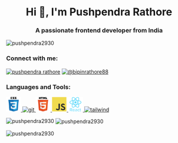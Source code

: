 <h1 align="center">Hi 👋, I'm Pushpendra Rathore</h1>
<h3 align="center">A passionate frontend developer from India</h3>


<p align="left"> <img src="https://komarev.com/ghpvc/?username=pushpendra2930&label=Profile%20views&color=0e75b6&style=flat" alt="pushpendra2930" /> </p>

<h3 align="left">Connect with me:</h3>
<p align="left">
<a href="https://linkedin.com/in/pushpendra rathore" target="blank"><img align="center" src="https://raw.githubusercontent.com/rahuldkjain/github-profile-readme-generator/master/src/images/icons/Social/linked-in-alt.svg" alt="pushpendra rathore" height="30" width="40" /></a>
<a href="https://www.hackerrank.com/@bipinrathore88" target="blank"><img align="center" src="https://raw.githubusercontent.com/rahuldkjain/github-profile-readme-generator/master/src/images/icons/Social/hackerrank.svg" alt="@bipinrathore88" height="30" width="40" /></a>
</p>

<h3 align="left">Languages and Tools:</h3>
<p align="left"> <a href="https://www.w3schools.com/css/" target="_blank" rel="noreferrer"> <img src="https://raw.githubusercontent.com/devicons/devicon/master/icons/css3/css3-original-wordmark.svg" alt="css3" width="40" height="40"/> </a> <a href="https://git-scm.com/" target="_blank" rel="noreferrer"> <img src="https://www.vectorlogo.zone/logos/git-scm/git-scm-icon.svg" alt="git" width="40" height="40"/> </a> <a href="https://www.w3.org/html/" target="_blank" rel="noreferrer"> <img src="https://raw.githubusercontent.com/devicons/devicon/master/icons/html5/html5-original-wordmark.svg" alt="html5" width="40" height="40"/> </a> <a href="https://developer.mozilla.org/en-US/docs/Web/JavaScript" target="_blank" rel="noreferrer"> <img src="https://raw.githubusercontent.com/devicons/devicon/master/icons/javascript/javascript-original.svg" alt="javascript" width="40" height="40"/> </a> <a href="https://reactjs.org/" target="_blank" rel="noreferrer"> <img src="https://raw.githubusercontent.com/devicons/devicon/master/icons/react/react-original-wordmark.svg" alt="react" width="40" height="40"/> </a> <a href="https://tailwindcss.com/" target="_blank" rel="noreferrer"> <img src="https://www.vectorlogo.zone/logos/tailwindcss/tailwindcss-icon.svg" alt="tailwind" width="40" height="40"/> </a> </p>

<p><img align="left" src="https://github-readme-stats.vercel.app/api/top-langs?username=pushpendra2930&show_icons=true&locale=en&layout=compact" alt="pushpendra2930" /></p>

<p>&nbsp;<img align="center" src="https://github-readme-stats.vercel.app/api?username=pushpendra2930&show_icons=true&locale=en" alt="pushpendra2930" /></p>

<p><img align="center" src="https://github-readme-streak-stats.herokuapp.com/?user=pushpendra2930&" alt="pushpendra2930" /></p>

